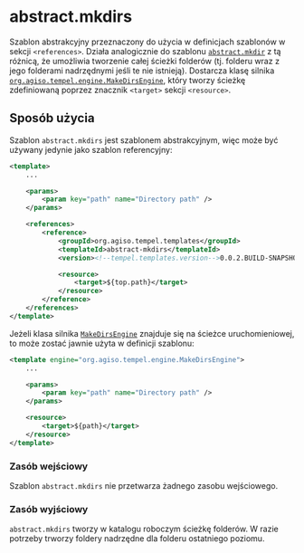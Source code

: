 # abstract.mkdirs #

Szablon abstrakcyjny przeznaczony do użycia w definicjach szablonów w sekcji
`<references>`. Działa analogicznie do szablonu [`abstract.mkdir`][mkdir]
z tą różnicą, że umożliwia tworzenie całej ścieżki folderów (tj. folderu wraz
z jego folderami nadrzędnymi jeśli te nie istnieją). Dostarcza klasę silnika
[`org.agiso.tempel.engine.MakeDirsEngine`][MakeDirsEngine], który tworzy
ścieżkę zdefiniowaną poprzez znacznik `<target>` sekcji `<resource>`.



## Sposób użycia ##

Szablon `abstract.mkdirs` jest szablonem abstrakcyjnym, więc może być używany
jedynie jako szablon referencyjny:

```xml
<template>
	...

	<params>
		<param key="path" name="Directory path" />
	</params>

	<references>
		<reference>
			<groupId>org.agiso.tempel.templates</groupId>
			<templateId>abstract-mkdirs</templateId>
			<version><!--tempel.templates.version-->0.0.2.BUILD-SNAPSHOT</version>

			<resource>
				<target>${top.path}</target>
			</resource>
		</reference>
	</references>
</template>
```

Jeżeli klasa silnika [`MakeDirsEngine`][MakeDirsEngine] znajduje się na ścieżce
uruchomieniowej, to może zostać jawnie użyta w definicji szablonu:

```xml
<template engine="org.agiso.tempel.engine.MakeDirsEngine">
	...

	<params>
		<param key="path" name="Directory path" />
	</params>

	<resource>
		<target>${path}</target>
	</resource>
</template>
```

### Zasób wejściowy ###

Szablon `abstract.mkdirs` nie przetwarza żadnego zasobu wejściowego.

### Zasób wyjściowy ###

`abstract.mkdirs` tworzy w katalogu roboczym ścieżkę folderów. W razie potrzeby
trworzy foldery nadrzędne dla folderu ostatniego poziomu.


[mkdir]: ../abstract-mkdir/README.md#abstractmkdir
[MakeDirsEngine]: src/main/java/org/agiso/tempel/engine/MakeDirsEngine.java
